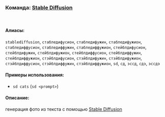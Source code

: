 ### **Команда: [Stable Diffusion](https://deepai.org/machine-learning-model/stable-diffusion)**
<br>

#### **Алиасы**:
`stablediffusion`, `стабледифусион`, `стабледифужин`, `стабледифужион`, `стабледиффусион`, `стабледиффужин`, `стабледиффужион`, `стейблдифусион`, `стейблдифужин`, `стейблдифужион`, `стейблдиффусион`, `стейблдиффужин`, `стейблдиффужион`, `стэйблдифусион`, `стэйблдифужин`, `стэйблдифужион`, `стэйблдиффусион`, `стэйблдиффужин`, `стэйблдиффужион`, `sd`, `сд`, `эссд`, `сдэ`, `эссдэ`


#### **Примеры использования**:
- `sd cats` (`sd <prompt>`)


#### **Описание**:
генерация фото из текста с помощью [Stable Diffusion](https://deepai.org/machine-learning-model/stable-diffusion)
